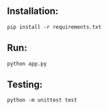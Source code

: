 ## Installation: 
`pip install -r requirements.txt` 

## Run:
`python app.py`

## Testing:
`python -m unittest test`
